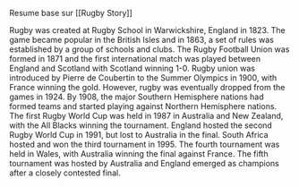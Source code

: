 Resume base sur [[Rugby Story]]

Rugby was created at Rugby School in Warwickshire, England in 1823. The game became popular in the British Isles and in 1863, a set of rules was established by a group of schools and clubs. The Rugby Football Union was formed in 1871 and the first international match was played between England and Scotland with Scotland winning 1-0. Rugby union was introduced by Pierre de Coubertin to the Summer Olympics in 1900, with France winning the gold. However, rugby was eventually dropped from the games in 1924. By 1908, the major Southern Hemisphere nations had formed teams and started playing against Northern Hemisphere nations. The first Rugby World Cup was held in 1987 in Australia and New Zealand, with the All Blacks winning the tournament. England hosted the second Rugby World Cup in 1991, but lost to Australia in the final. South Africa hosted and won the third tournament in 1995. The fourth tournament was held in Wales, with Australia winning the final against France. The fifth tournament was hosted by Australia and England emerged as champions after a closely contested final.